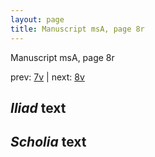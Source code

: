 ```yaml
---
layout: page
title: Manuscript msA, page 8r
---
```


Manuscript msA, page 8r

prev:  [7v](../7v) | next:  [8v](../8v)

## *Iliad* text



## *Scholia* text

